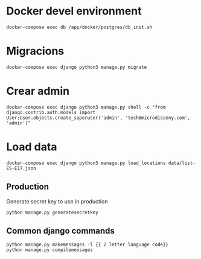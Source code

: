 # Docker devel environment

```
docker-compose exec db /app/docker/postgres/db_init.sh
```

# Migracions

```
docker-compose exec django python3 manage.py migrate
```

# Crear admin

```
docker-compose exec django python3 manage.py shell -c "from django.contrib.auth.models import User;User.objects.create_superuser('admin', 'tech@microdisseny.com', 'admin')"
```

# Load data

```
docker-compose exec django python3 manage.py load_locations data/list-ES-E17.json
```

## Production

Generate secret key to use in production

```
python manage.py generatesecretkey
```

## Common django commands

```
python manage.py makemessages -l {{ 2 letter language code}}
python manage.py compilemessages
```
